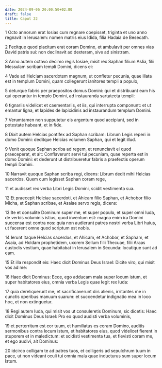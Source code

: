 ```yaml
---
date: 2024-09-06 20:00:50+02:00
draft: false
title: Caput 22
---
```





1 Octo annorum erat Iosias cum regnare coepisset, triginta et uno anno regnavit in Ierusalem: nomen matris eius Idida, filia Hadaia de Besecath.

2 Fecitque quod placitum erat coram Domino, et ambulavit per omnes vias David patris sui: non declinavit ad dexteram, sive ad sinistram.

3 Anno autem octavo decimo regis Iosiae, misit rex Saphan filium Aslia, filii Messulam scribam templi Domini, dicens ei:

4 Vade ad Helciam sacerdotem magnum, ut confletur pecunia, quae illata est in templum Domini, quam collegerunt ianitores templi a populo,

5 deturque fabris per praepositos domus Domini: qui et distribuant eam his qui operantur in templo Domini, ad instauranda sartatecta templi:

6 tignariis videlicet et caementariis, et iis, qui interrupta componunt: et ut emantur ligna, et lapides de lapicidinis ad instaurandum templum Domini.

7 Verumtamen non supputetur eis argentum quod accipiunt, sed in potestate habeant, et in fide.

8 Dixit autem Helcias pontifex ad Saphan scribam: Librum Legis reperi in domo Domini: deditque Helcias volumen Saphan, qui et legit illud.

9 Venit quoque Saphan scriba ad regem, et renunciavit ei quod praeceperat, et ait: Conflaverunt servi tui pecuniam, quae reperta est in domo Domini: et dederunt ut distribueretur fabris a praefectis operum templi Domini.

10 Narravit quoque Saphan scriba regi, dicens: Librum dedit mihi Helcias sacerdos. Quem cum legisset Saphan coram rege,

11 et audisset rex verba Libri Legis Domini, scidit vestimenta sua.

12 Et praecepit Helciae sacerdoti, et Ahicam filio Saphan, et Achobor filio Micha, et Saphan scribae, et Asaiae servo regis, dicens:

13 Ite et consulite Dominum super me, et super populo, et super omni Iuda, de verbis voluminis istius, quod inventum est: magna enim ira Domini succensa est contra nos: quia non audierunt patres nostri verba Libri huius, ut facerent omne quod scriptum est nobis.

14 Ierunt itaque Helcias sacerdos, et Ahicam, et Achobor, et Sapham, et Asaia, ad Holdam prophetidem, uxorem Sellum filii Thecuae, filii Araas custodis vestium, quae habitabat in Ierusalem in Secunda: locutique sunt ad eam.

15 Et illa respondit eis: Haec dicit Dominus Deus Israel: Dicite viro, qui misit vos ad me:

16 Haec dicit Dominus: Ecce, ego adducam mala super locum istum, et super habitatores eius, omnia verba Legis quae legit rex Iuda:

17 quia dereliquerunt me, et sacrificaverunt diis alienis, irritantes me in cunctis operibus manuum suarum: et succendetur indignatio mea in loco hoc, et non extinguetur.

18 Regi autem Iuda, qui misit vos ut consuleretis Dominum, sic dicetis: Haec dicit Dominus Deus Israel: Pro eo quod audisti verba voluminis,

19 et perterritum est cor tuum, et humiliatus es coram Domino, auditis sermonibus contra locum istum, et habitatores eius, quod videlicet fierent in stuporem et in maledictum: et scidisti vestimenta tua, et flevisti coram me, et ego audivi, ait Dominus:

20 idcirco colligam te ad patres tuos, et colligeris ad sepulchrum tuum in pace, ut non videant oculi tui omnia mala quae inducturus sum super locum istum.

